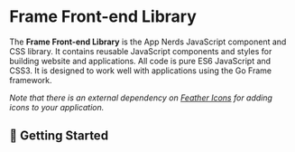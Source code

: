 # Frame Front-end Library

The **Frame Front-end Library** is the App Nerds JavaScript component and CSS library. It contains reusable JavaScript components and styles for building website and applications. All code is pure ES6 JavaScript and CSS3. It  is designed to work well with applications using the Go Frame framework.

*Note that there is an external dependency on [Feather Icons](https://feathericons.com) for adding icons to your application.*

## 🚀 Getting Started

